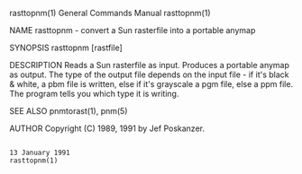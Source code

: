 rasttopnm(1)                                                                            General Commands Manual                                                                           rasttopnm(1)

NAME
       rasttopnm - convert a Sun rasterfile into a portable anymap

SYNOPSIS
       rasttopnm [rastfile]

DESCRIPTION
       Reads  a  Sun  rasterfile  as input.  Produces a portable anymap as output.  The type of the output file depends on the input file - if it's black & white, a pbm file is written, else if it's
       grayscale a pgm file, else a ppm file.  The program tells you which type it is writing.

SEE ALSO
       pnmtorast(1), pnm(5)

AUTHOR
       Copyright (C) 1989, 1991 by Jef Poskanzer.

                                                                                            13 January 1991                                                                               rasttopnm(1)
